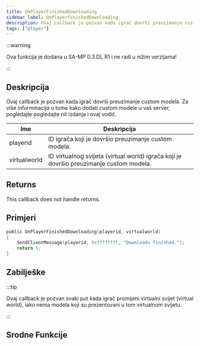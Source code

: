 ```yaml
---
title: OnPlayerFinishedDownloading
sidebar_label: OnPlayerFinishedDownloading
description: Ovaj callback je pozvan kada igrač dovrši preuzimanje custom modela.
tags: ["player"]
---
```


:::warning

Ova funkcija je dodana u SA-MP 0.3.DL R1 i ne radi u nižim verzijama!

:::

## Deskripcija

Ovaj callback je pozvan kada igrač dovrši preuzimanje custom modela. Za više informmacija o tome kako dodati custom modele u vaš server, pogledajte pogledajte nit izdanja i ovaj vodič.

| Ime          | Deskripcija                                                                             |
| ------------ | --------------------------------------------------------------------------------------- |
| playerid     | ID igrača koji je dovršio preuzimanje custom modela.                                    |
| virtualworld | ID virtualnog svijeta (virtual world) igrača koji je dovršio preuzimanje custom modela. |

## Returns

This callback does not handle returns.

## Primjeri

```c
public OnPlayerFinishedDownloading(playerid, virtualworld)
{
    SendClientMessage(playerid, 0xffffffff, "Downloads finished.");
    return 1;
}
```

## Zabilješke

:::tip

Ovaj callback je pozvan svaki put kada igrač promijeni virtualni svijet (virtual world), iako nema modela koji su prezentovani u tom virtualnom svijetu.

:::

## Srodne Funkcije
